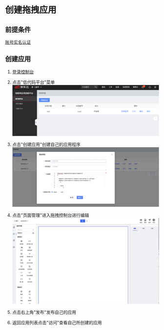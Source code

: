 # 创建拖拽应用

## 前提条件
[账号实名认证](Precondition.md)

## 创建应用

1. [登录控制台](ControllPage.md)

2. 点击"低代码平台"菜单
   ![拖拽列表](../../../../image/IoT/IoT-Aep/lowcode-list.jpeg)

3. 点击"创建应用"创建自己的应用程序
   ![创建应用](../../../../image/IoT/IoT-Aep/lowcode-create.jpeg)

4. 点击"页面管理"进入拖拽控制台进行编辑
   ![创建页面](../../../../image/IoT/IoT-Aep/lowcode-create-page.jpeg)
   
5. 点击右上角"发布"发布自己的应用

6. 返回应用列表点击"访问"查看自己所创建的应用